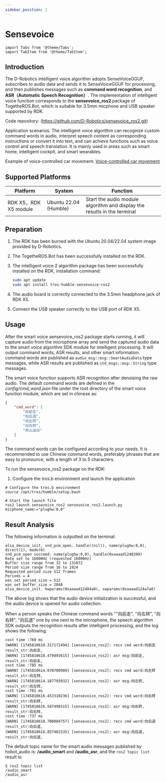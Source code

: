 ```yaml
---
sidebar_position: 2
---
```

# Sensevoice


```mdx-code-block
import Tabs from '@theme/Tabs';
import TabItem from '@theme/TabItem';
```

## Introduction

The D-Robotics intelligent voice algorithm adopts SenseVoiceGGUF, subscribes to audio data and sends it to SenseVoiceGGUF for processing, and then publishes messages such as **command word recognition**, and **ASR（Automatic Speech Recognition）**. The implementation of intelligent voice function corresponds to the **sensevoice_ros2** package of TogetheROS.Bot, which is suitable for 3.5mm micphone and USB speaker supported by RDK.

Code repository:  (https://github.com/D-Robotics/sensevoice_ros2.git)

Application scenarios: The intelligent voice algorithm can recognize custom command words in audio, interpret speech content as corresponding instructions or convert it into text, and can achieve functions such as voice control and speech translation. It is mainly used in areas such as smart home, intelligent cockpit, and smart wearables.

Example of voice-controlled car movement: [Voice-controlled car movement](../../apps/car_audio_control)

## Supported Platforms

| Platform | System | Function                    |
| -------- | ------------ | ---------------------------------- |
| RDK X5，RDK X5 module |  Ubuntu 22.04 (Humble) | Start the audio module algorithm and display the results in the terminal |


## Preparation

1. The RDK has been burned with the  Ubuntu 20.04/22.04 system image provided by D-Robotics.
2. The TogetheROS.Bot has been successfully installed on the RDK.
3. The intelligent voice 2 algorithm package has been successfully installed on the RDK, installation command:

   <Tabs groupId="tros-distro">
   <TabItem value="humble" label="Humble">

   ```bash
   sudo apt update
   sudo apt install tros-humble-sensevoice-ros2
   ```

   </TabItem>
   </Tabs>

4. The audio board is correctly connected to the 3.5mm headphone jack of RDK X5.
5. Connect the USB speaker correctly to the USB port of RDK X5.



## Usage

After the smart voice sensevoice_ros2 package starts running, it will capture audio from the microphone array and send the captured audio data to the smart voice algorithm SDK module for intelligent processing. It will output command words, ASR results, and other smart information. command words are published as `audio_msg::msg::SmartAudioData` type messages, while ASR results are published as `std_msgs::msg::String` type messages.


The smart voice function supports ASR recognition after denoising the raw audio. The default command words are defined in the *config/cmd_word.json* file under the root directory of the smart voice function module, which are set in chinese as:
```json
{
    "cmd_word": [
        "向前走",
        "向后退",
        "向左转",
        "向右转",
        "停止运动"
    ]
}
```

The command words can be configured according to your needs. It is recommended to use Chinese command words, preferably phrases that are easy to pronounce, with a length of 3 to 5 characters.


To run the sensevoice_ros2 package on the RDK:


1. Configure the tros.b environment and launch the application

<Tabs groupId="tros-distro">
<TabItem value="humble" label="Humble">

   ```shell
   # Configure the tros.b environment
   source /opt/tros/humble/setup.bash

   # Start the launch file
   ros2 launch sensevoice_ros2 sensevoice_ros2.launch.py micphone_name:="plughw:0,0"
   ```

</TabItem>

</Tabs>

## Result Analysis

The following information is outputted on the terminal:

```text
alsa_device_init, snd_pcm_open. handle((nil)), name(plughw:0,0), direct(1), mode(0)
snd_pcm_open succeed. name(plughw:0,0), handle(0xaaaad1248290)
Rate set to 16000Hz (requested 16000Hz)
Buffer size range from 32 to 131072
Period size range from 16 to 1024
Requested period size 512 frames
Periods = 4
was set period_size = 512
was set buffer_size = 2048
alsa_device_init. hwparams(0xaaaad12484a0), swparams(0xaaaad124a7a0)
```

The above log shows that the audio device initialization is successful, and the audio device is opened for audio collection.

When a person speaks the Chinese command words ""向前走", "向左转", "向右转", "向后退" one by one next to the microphone, the speech algorithm SDK outputs the recognition results after intelligent processing, and the log shows the following:

```text
cost time :769 ms
[WARN] [1745810610.317172494] [sensevoice_ros2]: recv cmd word:向前走
result_str:向前走,
[WARN] [1745810610.479493615] [sensevoice_ros2]: asr msg:向前走,
result_str:向前走,
cost time :785 ms
[WARN] [1745810614.078700989] [sensevoice_ros2]: recv cmd word:向左转
result_str:向左转,
[WARN] [1745810614.187793932] [sensevoice_ros2]: asr msg:向左转,
result_str:向左转,
cost time :761 ms
[WARN] [1745810616.453310236] [sensevoice_ros2]: recv cmd word:向右转
result_str:向右转,
[WARN] [1745810616.587498515] [sensevoice_ros2]: asr msg:向右转,
result_str:向右转,
cost time :737 ms
[WARN] [1745810618.700084757] [sensevoice_ros2]: recv cmd word:向后退
result_str:向后退,
[WARN] [1745810618.857481535] [sensevoice_ros2]: asr msg:向后退,
result_str:向后退,

```

The default topic name for the smart audio messages published by hobot_audio is: **/audio_smart** and **/audio_asr**, and the `ros2 topic list` result is:

```shell
$ ros2 topic list
/audio_smart
/audio_asr
```